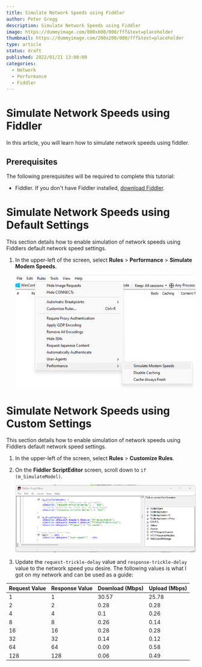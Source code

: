 ```yaml
---
title: Simulate Network Speeds using Fiddler
author: Peter Gregg
description: Simulate Network Speeds using Fiddler
image: https://dummyimage.com/800x600/000/fff&text=placeholder
thumbnail: https://dummyimage.com/200x200/000/fff&text=placeholder
type: article
status: draft
published: 2022/01/21 13:00:00
categories: 
  - Network
  - Performance
  - Fiddler
---
```


# Simulate Network Speeds using Fiddler

In this article, you will learn how to simulate network speeds using fiddler.

## Prerequisites

The following prerequisites will be required to complete this tutorial:
- Fiddler. If you don't have Fiddler installed, [download Fiddler](https://www.telerik.com/download/fiddler).

# Simulate Network Speeds using Default Settings

This section details how to enable simulation of network speeds using Fiddlers default network speed settings.

1. In the upper-left of the screen, select **Rules** > **Performance** > **Simulate Modem Speeds**.  

    ![Fiddler Enable Simulate Modem Speeds](https://raw.githubusercontent.com/petergregg/Content/main/Blog/Images/FiddlerEnableSimulateModemSpeeds.png)

# Simulate Network Speeds using Custom Settings
This section details how to enable simulation of network speeds using Fiddlers default network speed settings.

1. In the upper-left of the screen, select **Rules** > **Customize Rules**. 
2. On the **Fiddler ScriptEditor** screen, scroll down to `if (m_SimulateModel)`. 

    ![Fiddler Enable Simulate Modem Speeds](https://raw.githubusercontent.com/petergregg/Content/main/Blog/Images/FiddlerCustomiseSimulatedModemSpeeds.png)

3. Update the `request-trickle-delay` value and `response-trickle-delay` value to the network speed you desire. The following values is what I got on my network and can be used as a guide:

| Request Value | Response Value | Download (Mbps) | Upload (Mbps) |
| --- | --- | --- | --- | 
| 1 | 1 | 30.57 | 25.78 |
| 2 | 2 | 0.28 | 0.28 |
| 4 | 4 | 0.1 | 0.26 |
| 8 | 8 | 0.26 | 0.14 |
| 16 | 16 |0.28 | 0.28 |
| 32 | 32 |0.14 |0.12 |
| 64 | 64 | 0.09 | 0.58|
| 128 | 128 | 0.06 | 0.49 |
